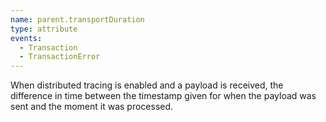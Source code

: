 ```yaml
---
name: parent.transportDuration
type: attribute
events:
  - Transaction
  - TransactionError
---
```


When distributed tracing is enabled and a payload is received, the difference in time between the timestamp given for when the payload was sent and the moment it was processed.
